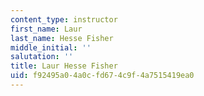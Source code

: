 ```yaml
---
content_type: instructor
first_name: Laur
last_name: Hesse Fisher
middle_initial: ''
salutation: ''
title: Laur Hesse Fisher
uid: f92495a0-4a0c-fd67-4c9f-4a7515419ea0
---
```

